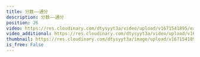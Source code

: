 ```yaml
---
title: 分数——通分
description: 分数——通分
position: 26
video: https://res.cloudinary.com/dtysyyt3a/video/upload/v1671541895/easymath/5年级下/04单元分数的意义和性质/b8g0eysqljrx7ns9f7n0.mp4
video_additional: https://res.cloudinary.com/dtysyyt3a/video/upload/v1671542017/easymath/5年级下/04单元分数的意义和性质/每课一题的解答视频/funhnke7o5tifmleia5t.mp4
thumbnail: https://res.cloudinary.com/dtysyyt3a/image/upload/v1671541897/easymath/5年级下/04单元分数的意义和性质/hmrnzxqgfp86zchat13g.png
is_free: False
---
```

